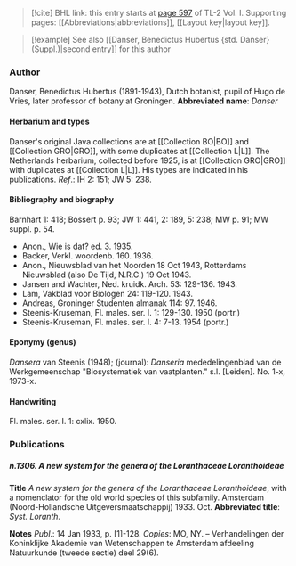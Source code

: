 > [!cite] BHL link: this entry starts at [page 597](https://www.biodiversitylibrary.org/page/33120728) of TL-2 Vol. I.
> Supporting pages: [[Abbreviations|abbreviations]], [[Layout key|layout key]].

> [!example] See also [[Danser, Benedictus Hubertus {std. Danser} (Suppl.)|second entry]] for this author

### Author

Danser, Benedictus Hubertus (1891-1943), Dutch botanist, pupil of Hugo de Vries, later professor of botany at Groningen. 
**Abbreviated name**: *Danser*

#### Herbarium and types

Danser's original Java collections are at [[Collection BO|BO]] and [[Collection GRO|GRO]], with some duplicates at [[Collection L|L]]. The Netherlands herbarium, collected before 1925, is at [[Collection GRO|GRO]] with duplicates at [[Collection L|L]]. His types are indicated in his publications.
*Ref*.: IH 2: 151; JW 5: 238.

#### Bibliography and biography

Barnhart 1: 418; Bossert p. 93; JW 1: 441, 2: 189, 5: 238; MW p. 91; MW suppl. p. 54.
- Anon., Wie is dat? ed. 3. 1935.
- Backer, Verkl. woordenb. 160. 1936.
- Anon., Nieuwsblad van het Noorden 18 Oct 1943, Rotterdams Nieuwsblad (also De Tijd, N.R.C.) 19 Oct 1943.
- Jansen and Wachter, Ned. kruidk. Arch. 53: 129-136. 1943.
- Lam, Vakblad voor Biologen 24: 119-120. 1943.
- Andreas, Groninger Studenten almanak 114: 97. 1946.
- Steenis-Kruseman, Fl. males. ser. I. 1: 129-130. 1950 (portr.)
- Steenis-Kruseman, Fl. males. ser. I. 4: 7-13. 1954 (portr.)

#### Eponymy (genus)

*Dansera* van Steenis (1948); (journal): *Danseria* mededelingenblad van de Werkgemeenschap "Biosystematiek van vaatplanten." s.l. \[Leiden\]. No. 1-x, 1973-x.

#### Handwriting

Fl. males. ser. I. 1: cxlix. 1950.

### Publications

##### n.1306. A new system for the genera of the Loranthaceae Loranthoideae

**Title**
*A new system for the genera of the Loranthaceae Loranthoideae*, with a nomenclator for the old world species of this subfamily. Amsterdam (Noord-Hollandsche Uitgeversmaatschappij) 1933. Oct.
**Abbreviated title**: *Syst. Loranth.*

**Notes**
*Publ*.: 14 Jan 1933, p. \[1\]-128. *Copies*: MO, NY. – Verhandelingen der Koninklijke Akademie van Wetenschappen te Amsterdam afdeeling Natuurkunde (tweede sectie) deel 29(6).

